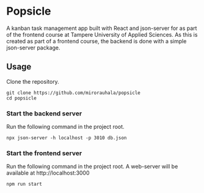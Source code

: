 # Popsicle

A kanban task management app built with React and json-server for as part of the frontend course at Tampere University
of Applied Sciences. As this is created as part of a frontend course, the backend is done with a simple json-server package.

## Usage

Clone the repository.

```
git clone https://github.com/mirorauhala/popsicle
cd popsicle
```

### Start the backend server

Run the following command in the project root.

```
npx json-server -h localhost -p 3010 db.json
```

### Start the frontend server

Run the following command in the project root. A web-server will be available at http://localhost:3000

```
npm run start
```
